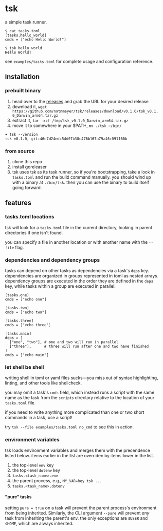 # tsk
a simple task runner.

```
$ cat tasks.toml
[tasks.hello_world]
cmds = ["echo Hello World!"]

$ tsk hello_world
Hello World!
```

see `examples/tasks.toml` for complete usage and configuration reference.

## installation

### prebuilt binary
1. head over to the [releases](https://github.com/notnmeyer/tsk/releases) and grab the URL for your desired release
1. download it, `wget https://github.com/notnmeyer/tsk/releases/download/v0.1.0/tsk_v0.1.0_Darwin_arm64.tar.gz`
1. extract it, `tar -xzf /tmp/tsk_v0.1.0_Darwin_arm64.tar.gz`
1. move it to somewhere in your $PATH, `mv ./tsk ~/bin/`

```
➜ tsk --version
tsk v0.1.0, git:46e7d24edc54d07b38c476b167a79a46c091160b
```

### from source
1. clone this repo
1. install goreleaser
1. tsk uses tsk as its task runner, so if you're bootstrapping, take a look in `tasks.toml` and run the build command manually. you should wind up with a binary at `./bin/tsk`. then you can use the binary to build itself going forward.


## features
### tasks.toml locations
tsk will look for a `tasks.toml` file in the current directory, looking in parent directories if one isn't found.

you can specify a file in another location or with another name with the `--file` flag.

### dependencies and dependency groups
tasks can depend on other tasks as dependencies via a task's `deps` key. dependencies are organized in groups represented in toml as nested arrays. dependency groups are executed in the order they are defined in the `deps` key, while tasks within a group are executed in parallel.

```
[tasks.one]
cmds = ["echo one"]

[tasks.two]
cmds = ["echo two"]

[tasks.three]
cmds = ["echo three"]

[tasks.main]
deps = [
  ["one", "two"], # one and two will run in parallel
  ["three"],      # three will run after one and two have finished
]
cmds = ["echo main"]
```

### let shell be shell
writing shell in toml or yaml files sucks—you miss out of syntax highlighting, linting, and other tools like shellcheck.

you may omit a task's `cmds` field, which instead runs a script with the same name as the task from the `scripts` directory relative to the location of your `tasks.toml` file.

if you need to write anything more complicated than one or two short commands in a task, use a script!

try `tsk --file examples/tasks.toml no_cmd` to see this in action.

### environment variables
tsk loads environment variables and merges them with the precendence listed below. items earlier in the list are overriden by items lower in the list.

1. the top-level `env` key
1. the top-level `dotenv` key
1. `tasks.<task_name>.env`
1. the parent process, e.g., `MY_VAR=hey tsk ...`
1. `tasks.<task_name>.dotenv`

#### "pure" tasks

setting `pure = true` on a task will prevent the parent process's environment from being inherited. Similarly, the CLI argument `--pure` will prevent _any_ task from inheriting the parent's env. the only exceptions are `$USER` and `$HOME`, which are always inherited.
